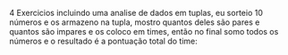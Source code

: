 4 Exercicios incluindo uma analise de dados em tuplas, eu sorteio 10 números e os armazeno na tupla, mostro quantos deles são pares e quantos são impares e os coloco em times, então no final somo todos os números e o resultado é a pontuação total do time:
